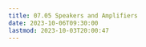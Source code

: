```yaml
---
title: 07.05 Speakers and Amplifiers
date: 2023-10-06T09:30:00
lastmod: 2023-10-03T20:00:47
---
```


